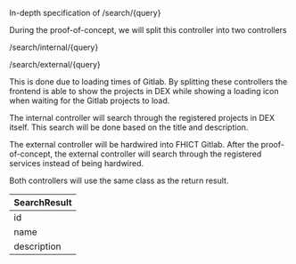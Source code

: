 In-depth specification of /search/{query}

During the proof-of-concept, we will split this controller into two controllers

/search/internal/{query}

/search/external/{query}

This is done due to loading times of Gitlab.
By splitting these controllers the frontend is able to show the projects in DEX while showing a loading icon when waiting for the Gitlab projects to load.

The internal controller will search through the registered projects in DEX itself. This search will be done based on the title and description.

The external controller will be hardwired into FHICT Gitlab.
After the proof-of-concept, the external controller will search through the registered services instead of being hardwired.

Both controllers will use the same class as the return result.

| SearchResult | 
| ------ | 
| id | 
| name |
| description |
